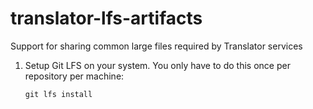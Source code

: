 # translator-lfs-artifacts

Support for sharing common large files required by Translator services

 1. Setup Git LFS on your system. You only have to do this once per
    repository per machine:

        git lfs install
